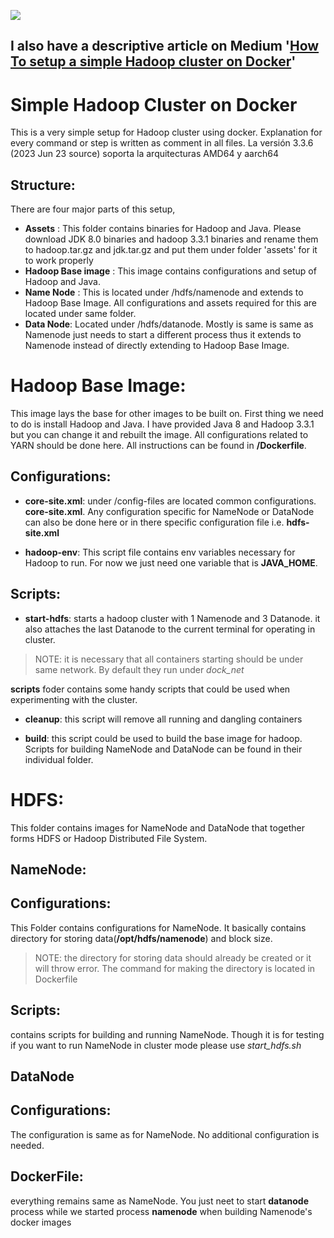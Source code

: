 ![](https://external-content.duckduckgo.com/iu/?u=https%3A%2F%2Ftse2.mm.bing.net%2Fth%3Fid%3DOIP.0PlozBoD9DCXtvwadQ28ZQHaEA%26pid%3DApi&f=1)

## I also have a descriptive article on Medium  '[How To setup a simple Hadoop cluster on Docker](https://medium.com/@devparmar967/how-to-setup-simple-hadoop-cluster-on-docker-5d8f56013f29)'

# Simple Hadoop Cluster on Docker

This is a very simple setup for Hadoop cluster using docker. Explanation for every command or step is written as comment in all files. 
La versión 3.3.6	(2023 Jun 23	source) soporta la arquitecturas AMD64 y aarch64
## Structure:
There are four major parts of this setup, 
- **Assets** : This folder contains binaries for Hadoop and Java. Please download JDK 8.0 binaries and hadoop 3.3.1 binaries and rename them to hadoop.tar.gz and jdk.tar.gz and put them under folder 'assets' for it to work properly
- **Hadoop Base image** : This image contains configurations and setup of Hadoop and Java.
- **Name Node** : This is located under /hdfs/namenode and extends to Hadoop Base Image. All configurations and assets required for this are located under same folder.
- **Data Node**: Located under /hdfs/datanode. Mostly is same is same as Namenode just needs to start a different process thus it extends to Namenode instead of directly extending to Hadoop Base Image.

# Hadoop Base Image:
This image lays the base for other images to be built on. First thing we need to do is install Hadoop and Java. I have provided Java 8 and Hadoop 3.3.1 but you can change it and rebuilt the image. All configurations related to YARN should be done here.
All instructions can be found in **/Dockerfile**.

## Configurations:
- **core-site.xml**: under /config-files are located common configurations. **core-site.xml**. Any configuration specific for NameNode or DataNode can also be done here or in there specific configuration file i.e. **hdfs-site.xml**

- **hadoop-env**: This script file contains env variables necessary for Hadoop to run. For now we just need one variable that is **JAVA_HOME**.

## Scripts:
- **start-hdfs**: starts a hadoop cluster with 1 Namenode and 3 Datanode. it also attaches the last Datanode to the current terminal for operating in cluster.
> NOTE: it is necessary that all containers starting should be under same network. By default they run under *dock_net*

**scripts** foder contains some handy scripts that could be used when experimenting with the cluster.

- **cleanup**: this script will remove all running and dangling containers

- **build**: this script could be used to build the base image for hadoop. Scripts for building NameNode and DataNode can be found in their individual folder.

# HDFS:
This folder contains images for NameNode and DataNode that together forms HDFS or Hadoop Distributed File System.

## **NameNode:**

## Configurations:
This Folder contains configurations for NameNode. It basically contains directory for storing data(**/opt/hdfs/namenode**) and block size.
> NOTE: the directory for storing data should already be created or it will throw error. The command for making the directory is located in Dockerfile

## Scripts:
contains scripts for building and running NameNode. Though it is for testing if you want to run NameNode in cluster mode please use *start_hdfs.sh*

## **DataNode**

## Configurations:
The configuration is same as for NameNode. No additional configuration is needed.

## DockerFile:
everything remains same as NameNode. You just neet to start **datanode** process while we started process **namenode** when building Namenode's docker images
